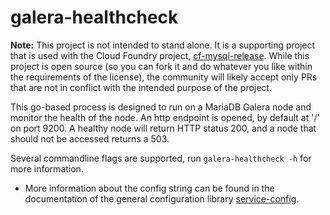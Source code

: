 galera-healthcheck
==================

**Note:** This project is not intended to stand alone. It is a supporting project that is used with the Cloud Foundry project, [cf-mysql-release](https://github.com/cloudfoundry/cf-mysql-release). While this project is open source (so you can fork it and do whatever you like within the requirements of the license), the community will likely accept only PRs that are not in conflict with the intended purpose of the project.

This go-based process is designed to run on a MariaDB Galera node and monitor the health of the node.
An http endpoint is opened, by default at '/' on port 9200.
A healthy node will return HTTP status 200, and a node that should not be accessed returns a 503.

Several commandline flags are supported, run `galera-healthcheck -h` for more information.
  * More information about the config string can be found in the documentation of the general configuration library  [service-config](https://github.com/pivotal-cf-experimental/service-config).


